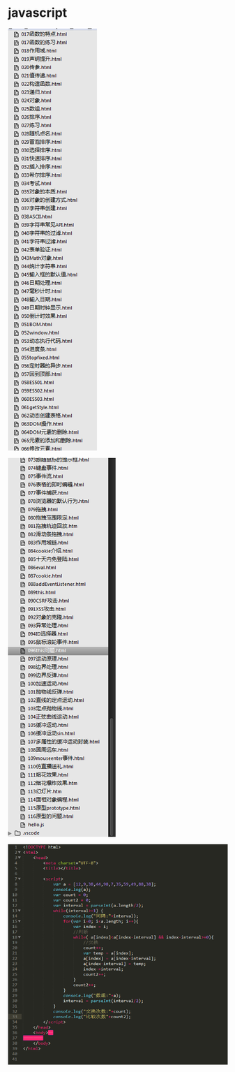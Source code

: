 # javascript

![image](https://github.com/yutao331763646/javascript/blob/master/img/aa.png)

![image](https://github.com/yutao331763646/javascript/blob/master/img/bb.png)

![image](https://github.com/yutao331763646/javascript/blob/master/img/cc.png)
